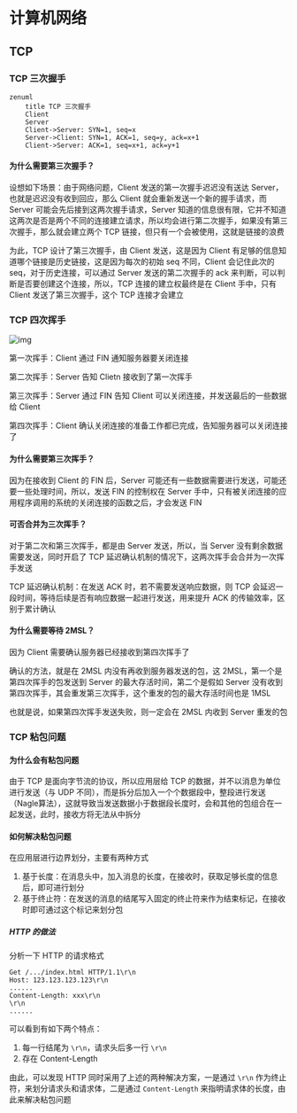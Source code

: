 # 计算机网络

## TCP

### TCP 三次握手

```mermaid
zenuml
    title TCP 三次握手
    Client
    Server
    Client->Server: SYN=1, seq=x
    Server->Client: SYN=1, ACK=1, seq=y, ack=x+1
    Client->Server: ACK=1, seq=x+1, ack=y+1

```

#### 为什么需要第三次握手？

设想如下场景：由于网络问题，Client 发送的第一次握手迟迟没有送达 Server，也就是迟迟没有收到回应，那么 Client 就会重新发送一个新的握手请求，而 Server 可能会先后接到这两次握手请求，Server 知道的信息很有限，它并不知道这两次是否是两个不同的连接建立请求，所以均会进行第二次握手，如果没有第三次握手，那么就会建立两个 TCP 链接，但只有一个会被使用，这就是链接的浪费

为此，TCP 设计了第三次握手，由 Client 发送，这是因为 Client 有足够的信息知道哪个链接是历史链接，这是因为每次的初始 seq 不同，Client 会记住此次的 seq，对于历史连接，可以通过 Server 发送的第二次握手的 ack 来判断，可以判断是否要创建这个连接，所以，TCP 连接的建立权最终是在 Client 手中，只有 Client 发送了第三次握手，这个 TCP 连接才会建立

### TCP 四次挥手

![img](https://ask.qcloudimg.com/http-save/6286943/ttuoesrvun.png)

第一次挥手：Client 通过 FIN 通知服务器要关闭连接

第二次挥手：Server 告知 Clietn 接收到了第一次挥手

第三次挥手：Server 通过 FIN 告知 Client 可以关闭连接，并发送最后的一些数据给 Client

第四次挥手：Client 确认关闭连接的准备工作都已完成，告知服务器可以关闭连接了

#### 为什么需要第三次挥手？

因为在接收到 Client 的 FIN 后，Server 可能还有一些数据需要进行发送，可能还要一些处理时间，所以，发送 FIN 的控制权在 Server 手中，只有被关闭连接的应用程序调用的系统的关闭连接的函数之后，才会发送 FIN

#### 可否合并为三次挥手？

对于第二次和第三次挥手，都是由 Server 发送，所以，当 Server 没有剩余数据需要发送，同时开启了 TCP 延迟确认机制的情况下，这两次挥手会合并为一次挥手发送

TCP 延迟确认机制：在发送 ACK 时，若不需要发送响应数据，则 TCP 会延迟一段时间，等待后续是否有响应数据一起进行发送，用来提升 ACK 的传输效率，区别于累计确认

#### 为什么需要等待 2MSL？

因为 Client 需要确认服务器已经接收到第四次挥手了

确认的方法，就是在 2MSL 内没有再收到服务器发送的包，这 2MSL，第一个是第四次挥手的包发送到 Server 的最大存活时间，第二个是假如 Server 没有收到第四次挥手，其会重发第三次挥手，这个重发的包的最大存活时间也是 1MSL

也就是说，如果第四次挥手发送失败，则一定会在 2MSL 内收到 Server 重发的包

### TCP 粘包问题

#### 为什么会有粘包问题

由于 TCP 是面向字节流的协议，所以应用层给 TCP 的数据，并不以消息为单位进行发送（与 UDP 不同），而是拆分后加入一个个数据段中，整段进行发送（Nagle算法），这就导致当发送数据小于数据段长度时，会和其他的包组合在一起发送，此时，接收方将无法从中拆分

#### 如何解决粘包问题

在应用层进行边界划分，主要有两种方式

1. 基于长度：在消息头中，加入消息的长度，在接收时，获取足够长度的信息后，即可进行划分
2. 基于终止符：在发送的消息的结尾写入固定的终止符来作为结束标记，在接收时即可通过这个标记来划分包

##### HTTP 的做法

分析一下 HTTP 的请求格式

```
Get /.../index.html HTTP/1.1\r\n
Host: 123.123.123.123\r\n
......
Content-Length: xxx\r\n
\r\n
......
```

可以看到有如下两个特点：

1. 每一行结尾为 `\r\n`，请求头后多一行 `\r\n`
2. 存在 Content-Length

由此，可以发现 HTTP 同时采用了上述的两种解决方案，一是通过 `\r\n` 作为终止符，来划分请求头和请求体，二是通过 `Content-Length` 来指明请求体的长度，由此来解决粘包问题